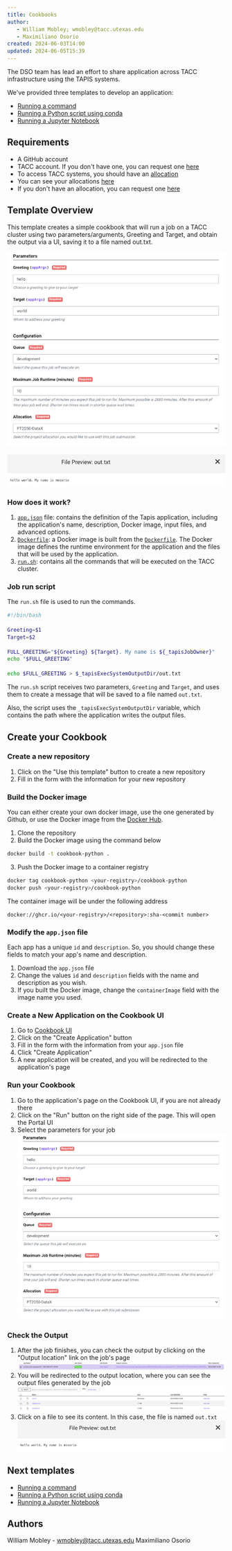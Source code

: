 ```yaml
---
title: Cookbooks
author: 
   - William Mobley; wmobley@tacc.utexas.edu
   - Maximiliano Osorio
created: 2024-06-03T14:00
updated: 2024-06-05T15:39
---
```

The DSO team has lead an effort to share application across TACC infrastructure using the TAPIS systems. 

We've provided three templates to develop an application:   
- [Running a command](https://github.com/In-For-Disaster-Analytics/Cookbook-Docker-Template)  
- [Running a Python script using conda](https://github.com/In-For-Disaster-Analytics/Cookbook-Conda-Template)  
- [Running a Jupyter Notebook](https://github.com/In-For-Disaster-Analytics/Cookbook-Jupyter-Template)  

## Requirements

- A GitHub account
- TACC account. If you don't have one, you can request one [here](https://accounts.tacc.utexas.edu/register)
- To access TACC systems, you should have an [allocation](https://tacc.utexas.edu/use-tacc/allocations/)
- You can see your allocations [here](https://ptdatax.tacc.utexas.edu/workbench/allocations/approved)
- If you don't have an allocation, you can request one [here](https://portal.tacc.utexas.edu/allocation-request)

## Template Overview

This template creates a simple cookbook that will run a job on a TACC cluster using two parameters/arguments, Greeting and Target, and obtain the output via a UI, saving it to a file named out.txt.

![alt text](images/cookbooks/parameters.png)

![Show the output content ](images/cookbooks/output-content.png)

### How does it work?

1. [`app.json`](app.json) file: contains the definition of the Tapis application, including the application's name, description, Docker image, input files, and advanced options.
2. [`Dockerfile`](Dockerfile): a Docker image is built from the [`Dockerfile`](./Dockerfile). The Docker image defines the runtime environment for the application and the files that will be used by the application.
3. [`run.sh`](run.sh): contains all the commands that will be executed on the TACC cluster.

### Job run script

The `run.sh` file is used to run the commands.

```bash
#!/bin/bash

Greeting=$1
Target=$2

FULL_GREETING="${Greeting} ${Target}. My name is ${_tapisJobOwner}"
echo "$FULL_GREETING"

echo $FULL_GREETING > $_tapisExecSystemOutputDir/out.txt
```

The `run.sh` script receives two parameters, `Greeting` and `Target`, and uses them to create a message that will be saved to a file named `out.txt`.

Also, the script uses the `_tapisExecSystemOutputDir` variable, which contains the path where the application writes the output files.

## Create your Cookbook

### Create a new repository

1. Click on the "Use this template" button to create a new repository
2. Fill in the form with the information for your new repository

### Build the Docker image

You can either create your own docker image, use the one generated by Github, or use the Docker image from the [Docker Hub](https://hub.docker.com/r/taccaci/cookbook-python).

1. Clone the repository
2. Build the Docker image using the command below

```bash
docker build -t cookbook-python .
```

3. Push the Docker image to a container registry

```bash
docker tag cookbook-python <your-registry>/cookbook-python
docker push <your-registry>/cookbook-python
```

The container image will be under the following address
```
docker://ghcr.io/<your-registry>/<repository>:sha-<commit number>
```

### Modify the `app.json` file

Each app has a unique `id` and `description`. So, you should change these fields to match your app's name and description.

1. Download the `app.json` file
2. Change the values `id` and `description` fields with the name and description as you wish.
3. If you built the Docker image, change the `containerImage` field with the image name you used.

### Create a New Application on the Cookbook UI

1. Go to [Cookbook UI](https://in-for-disaster-analytics.github.io/cookbooks-ui/#/apps)
2. Click on the "Create Application" button
3. Fill in the form with the information from your `app.json` file
4. Click "Create Application"
5. A new application will be created, and you will be redirected to the application's page

### Run your Cookbook

1. Go to the application's page on the Cookbook UI, if you are not already there
2. Click on the "Run" button on the right side of the page. This will open the Portal UI
3. Select the parameters for your job
   ![Select the parameters](images/cookbooks/parameters.png)

### Check the Output

1. After the job finishes, you can check the output by clicking on the "Output location" link on the job's page
   ![Show a job finished ](images/cookbooks/job-finished.png)
2. You will be redirected to the output location, where you can see the output files generated by the job
   ![Show the output files ](images/cookbooks/output-files.png)
3. Click on a file to see its content. In this case, the file is named `out.txt`
   ![Show the output content ](images/cookbooks/output-content.png)

## Next templates

- [Running a command](https://github.com/In-For-Disaster-Analytics/Cookbook-Docker-Template)
- [Running a Python script using conda](https://github.com/In-For-Disaster-Analytics/Cookbook-Conda-Template)
- [Running a Jupyter Notebook](https://github.com/In-For-Disaster-Analytics/Cookbook-Jupyter-Template)

## Authors

William Mobley - wmobley@tacc.utexas.edu
Maximiliano Osorio
